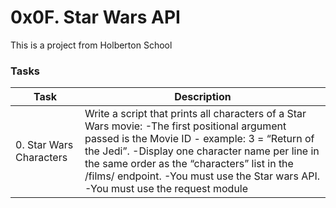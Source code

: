 # 0x0F. Star Wars API

This is a project from Holberton School


### Tasks

| Task | Description |
| --- | --- |
| 0. Star Wars Characters | Write a script that prints all characters of a Star Wars movie: -The first positional argument passed is the Movie ID - example: 3 = “Return of the Jedi”. -Display one character name per line in the same order as the “characters” list in the /films/ endpoint. -You must use the Star wars API. -You must use the request module |
